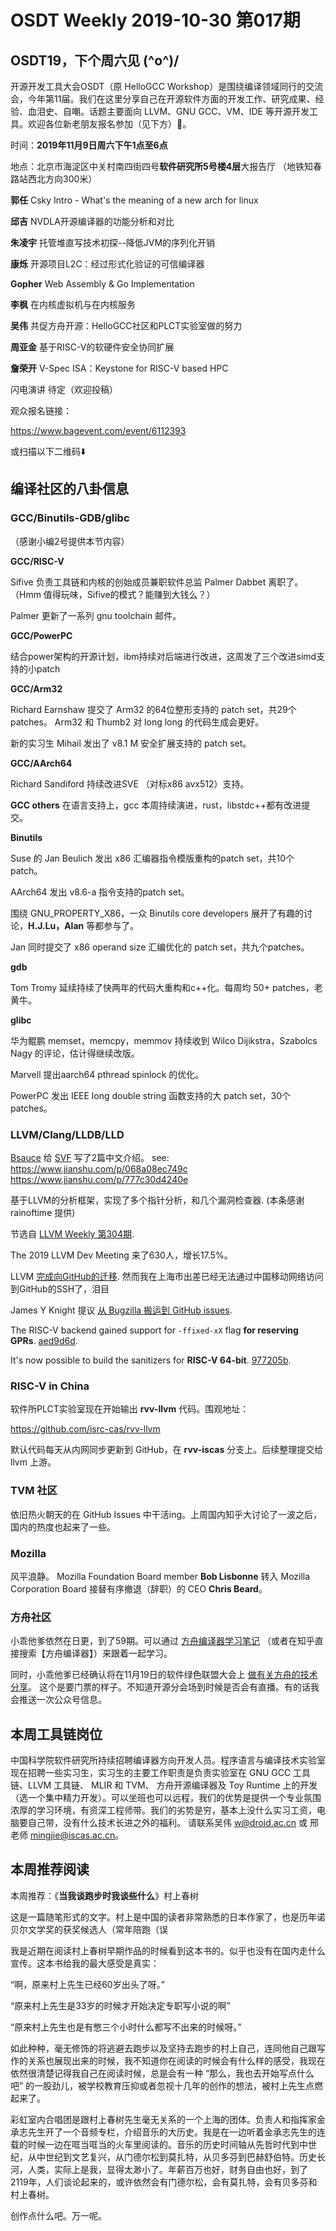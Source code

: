 # OSDT Weekly 2019-10-30 第017期

## OSDT19，下个周六见 (^o^)/

开源开发工具大会OSDT（原 HelloGCC Workshop）是围绕编译领域同行的交流会，今年第11届。我们在这里分享自己在开源软件方面的开发工作、研究成果、经验、血泪史、自嘲。话题主要面向 LLVM、GNU GCC、VM、IDE 等开源开发工具。欢迎各位新老朋友报名参加（见下方）🎉。

时间：**2019年11月9日周六下午1点至6点**

地点：北京市海淀区中关村南四街四号**软件研究所5号楼4层**大报告厅 （地铁知春路站西北方向300米）

**郭任** Csky Intro - What's the meaning of a new arch for linux

**邱吉** NVDLA开源编译器的功能分析和对比

**朱凌宇** 托管堆直写技术初探--降低JVM的序列化开销

**康烁** 开源项目L2C：经过形式化验证的可信编译器

**Gopher** Web Assembly & Go Implementation

**李枫** 在内核虚拟机与在内核服务

**吴伟** 共促方舟开源：HelloGCC社区和PLCT实验室做的努力

**周亚金** 基于RISC-V的软硬件安全协同扩展

**詹荣开** V-Spec ISA：Keystone for RISC-V based HPC

闪电演讲 待定（欢迎投稿）

观众报名链接：

https://www.bagevent.com/event/6112393

或扫描以下二维码⬇️

## 编译社区的八卦信息

### GCC/Binutils-GDB/glibc

（感谢小编2号提供本节内容）

**GCC/RISC-V**

Sifive 负责工具链和内核的创始成员兼职软件总监 Palmer Dabbet 离职了。（Hmm 值得玩味，Sifive的模式？能赚到大钱么？）

Palmer 更新了一系列 gnu toolchain 邮件。

**GCC/PowerPC**

结合power架构的开源计划，ibm持续对后端进行改进，这周发了三个改进simd支持的小patch

**GCC/Arm32**

Richard Earnshaw 提交了 Arm32 的64位整形支持的 patch set，共29个 patches。
Arm32 和 Thumb2 对 long long 的代码生成会更好。

新的实习生 Mihail 发出了 v8.1 M 安全扩展支持的 patch set。

**GCC/AArch64**

Richard Sandiford 持续改进SVE （对标x86 avx512）支持。

**GCC others**
在语言支持上，gcc 本周持续演进，rust，libstdc++都有改进提交。

**Binutils**

Suse 的 Jan Beulich 发出 x86 汇编器指令模版重构的patch set，共10个patch。

AArch64 发出 v8.6-a 指令支持的patch set。

围绕 GNU_PROPERTY_X86，一众 Binutils core developers 展开了有趣的讨论，**H.J.Lu，Alan** 等都参与了。

Jan 同时提交了 x86 operand size 汇编优化的 patch set，共九个patches。

**gdb**

Tom Tromy 延续持续了快两年的代码大重构和c++化。每周均 50+ patches，老黄牛。

**glibc**

华为鲲鹏 memset，memcpy，memmov 持续收到 Wilco Dijikstra，Szabolcs Nagy 的评论，估计得继续改版。

Marvell 提出aarch64 pthread spinlock 的优化。

PowerPC 发出 IEEE long double string 函数支持的大 patch set，30个 patches。

### LLVM/Clang/LLDB/LLD

[Bsauce](https://github.com/bsauce) 给 [SVF](https://github.com/SVF-tools/SVF)  写了2篇中文介绍。
see:
https://www.jianshu.com/p/068a08ec749c
https://www.jianshu.com/p/777c30d4240e

基于LLVM的分析框架，实现了多个指针分析，和几个漏洞检查器. (本条感谢 rainoftime 提供)

节选自 [LLVM Weekly 第304期](http://llvmweekly.org/issue/304).

The 2019 LLVM Dev Meeting 来了630人，增长17.5%。

LLVM [完成向GitHub的迁移](http://lists.llvm.org/pipermail/llvm-dev/2019-October/136107.html).
然而我在上海市出差已经无法通过中国移动网络访问到GitHub的SSH了，泪目

James Y Knight 提议 [从 Bugzilla 搬运到 GitHub issues](http://lists.llvm.org/pipermail/llvm-dev/2019-October/136162.html).


The RISC-V backend gained support for `-ffixed-xX` flag **for reserving GPRs**.
[aed9d6d](https://reviews.llvm.org/rGaed9d6d64a3).

It's now possible to build the sanitizers for **RISC-V 64-bit**.
[977205b](https://reviews.llvm.org/rG977205b595c).


### RISC-V in China

软件所PLCT实验室现在开始输出 **rvv-llvm** 代码。围观地址：

https://github.com/isrc-cas/rvv-llvm

默认代码每天从内网同步更新到 GitHub，在 **rvv-iscas** 分支上。后续整理提交给 llvm 上游。

### TVM 社区

依旧热火朝天的在 GitHub Issues 中干活ing。上周国内知乎大讨论了一波之后，国内的热度也起来了一些。

### Mozilla

风平浪静。 Mozilla Foundation Board member **Bob Lisbonne** 转入 Mozilla Corporation Board 接替有序撤退（辞职）的 CEO **Chris Beard**。

### 方舟社区

小乖他爹依然在日更，到了59期。可以通过
[方舟编译器学习笔记](https://zhuanlan.zhihu.com/openarkcompiler)
（或者在知乎直接搜索【方舟编译器】）来跟着一起学习。

同时，小乖他爹已经确认将在11月19日的软件绿色联盟大会上
[做有关方舟的技术分享](https://mp.weixin.qq.com/s/QuqAWL1DxDY_QIi4r9xOAA)。
这个是要门票的样子。不知道开源分会场到时候是否会有直播。有的话我会推送一次公众号信息。

## 本周工具链岗位

中国科学院软件研究所持续招聘编译器方向开发人员。程序语言与编译技术实验室现在招聘一些实习生，实习生的主要工作职责是负责实验室在 GNU GCC 工具链、LLVM 工具链、 MLIR 和 TVM、 方舟开源编译器及 Toy Runtime 上的开发（选一个集中精力开发）。可以坐班也可以远程，我们的优势是提供一个专业氛围浓厚的学习环境，有资深工程师带。我们的劣势是穷，基本上没什么实习工资，电脑要自己带，没有什么技术长进之外的福利。
请联系吴伟 w@droid.ac.cn 或 邢老师 mingjie@iscas.ac.cn。

## 本周推荐阅读

本周推荐：《**当我谈跑步时我谈些什么**》村上春树

这是一篇随笔形式的文字。村上是中国的读者非常熟悉的日本作家了，也是历年诺贝尔文学奖的获奖候选人（常年陪跑（误

我是近期在阅读村上春树早期作品的时候看到这本书的。似乎也没有在国内走什么宣传。这本书给我的最大感受是真实：

“啊，原来村上先生已经60岁出头了呀。”

“原来村上先生是33岁的时候才开始决定专职写小说的啊”

“原来村上先生也是有憋三个小时什么都写不出来的时候呀。”

如此种种，毫无修饰的将逃避去跑步以及坚持去跑步的村上自己，连同他自己跟写作的关系也展现出来的时候，我不知道你在阅读的时候会有什么样的感受，我现在依然很清楚记得我自己在阅读时候，总是会有一种 “那么，我也去开始写点什么吧” 的一股劲儿，被学校教育压抑或者忽视十几年的创作的想法，被村上先生点燃起来了。

彩虹室内合唱团是跟村上春树先生毫无关系的一个上海的团体。负责人和指挥家金承志先生开了一个音频专栏，介绍音乐的大历史。我是在一边听着金承志先生的连载的时候一边在哐当哐当的火车里阅读的。音乐的历史时间轴从先哲时代到中世纪，从中世纪到文艺复兴，从门德尔松到莫扎特，从贝多芬到巴赫舒伯特。历史长河，人类，实际上是我，显得太渺小了。年薪百万也好，财务自由也好，到了2119年，人们谈论起来的，或许依然会有门德尔松，会有莫扎特，会有贝多芬和村上春树。

创作点什么吧。万一呢。
